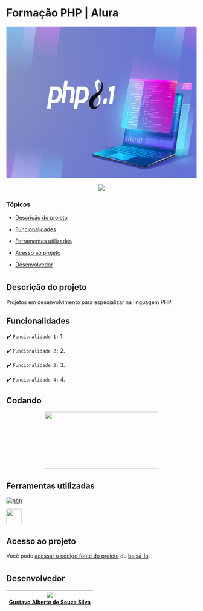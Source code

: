 # Formação PHP | Alura

<p align="center">
   <img src="https://github.com/GusAlberto/Curso_Alura/blob/main/TrilhaPHP-Alura/img/php.jpg?raw=true" width="1024" height="400">
</p>

<p align="center">
  <img src="http://img.shields.io/static/v1?label=STATUS&message=EM%20DESENVOLVIMENTO&color=RED&style=for-the-badge">
</p>

### Tópicos 

- [Descrição do projeto](#descrição-do-projeto)

- [Funcionalidades](#funcionalidades)

- [Ferramentas utilizadas](#ferramentas-utilizadas)

- [Acesso ao projeto](#acesso-ao-projeto)

- [Desenvolvedor](#desenvolvedor)

#
## Descrição do projeto 

<p align="justify">
 Projetos em desenvolvimento para especializar na linguagem PHP.
</p>

##

## Funcionalidades

:heavy_check_mark: `Funcionalidade 1:` 1.

:heavy_check_mark: `Funcionalidade 2:` 2.

:heavy_check_mark: `Funcionalidade 3:` 3.

:heavy_check_mark: `Funcionalidade 4:` 4.

##

## Codando

<div align="center">

<img src="https://clubedosgeeks.com.br/wp-content/uploads/2016/01/dormrm.gif" width="300" height="150">

</div>

##

## Ferramentas utilizadas

<a href="https://www.php.net" target="_blank"> <img src="https://kinsta.com/pt/wp-content/uploads/sites/3/2019/05/o-que-php-1024x512.png" alt="php" width="120" height="120"/> </a> 

<a href="https://www.docker.com/" target="_blank"> <img src="LINK IMAGEM NO GITHUB" width="40" height="40"/> </a> 

##

## Acesso ao projeto

Você pode [acessar o código fonte do projeto](https://github.com/GusAlberto/Curso_Alura/tree/main/TrilhaPHP-Alura) ou [baixá-lo](https://github.com/GusAlberto/Curso_Alura/archive/refs/heads/main.zip).

#

## Desenvolvedor

| [<img src="https://avatars.githubusercontent.com/u/93230453?v=4" width=115><br>Gustavo Alberto de Souza Silva</sub>](https://github.com/GusAlberto) |   
| :---: |
